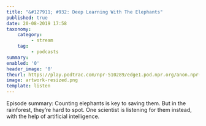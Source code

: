 ```yaml
---
title: "&#127911; #932: Deep Learning With The Elephants"
published: true
date: 20-08-2019 17:58
taxonomy:
    category:
         - stream
    tag:
         - podcasts
summary:
enabled: '0'
header_image: '0'
theurl: https://play.podtrac.com/npr-510289/edge1.pod.npr.org/anon.npr-mp3/npr/pmoney/2019/08/20190809_pmoney_pmpod932v3.mp3?awCollectionId=510289&awEpisodeId=749938354&orgId=1&d=1524&p=510289&story=749938354&t=podcast&e=749938354&size=24335286&ft=pod&f=510289
image: artwork-resized.png
template: listen
---
```

 
Episode summary: Counting elephants is key to saving them. But in the rainforest, they’re hard to spot. One scientist is listening for them instead, with the help of artificial intelligence.

